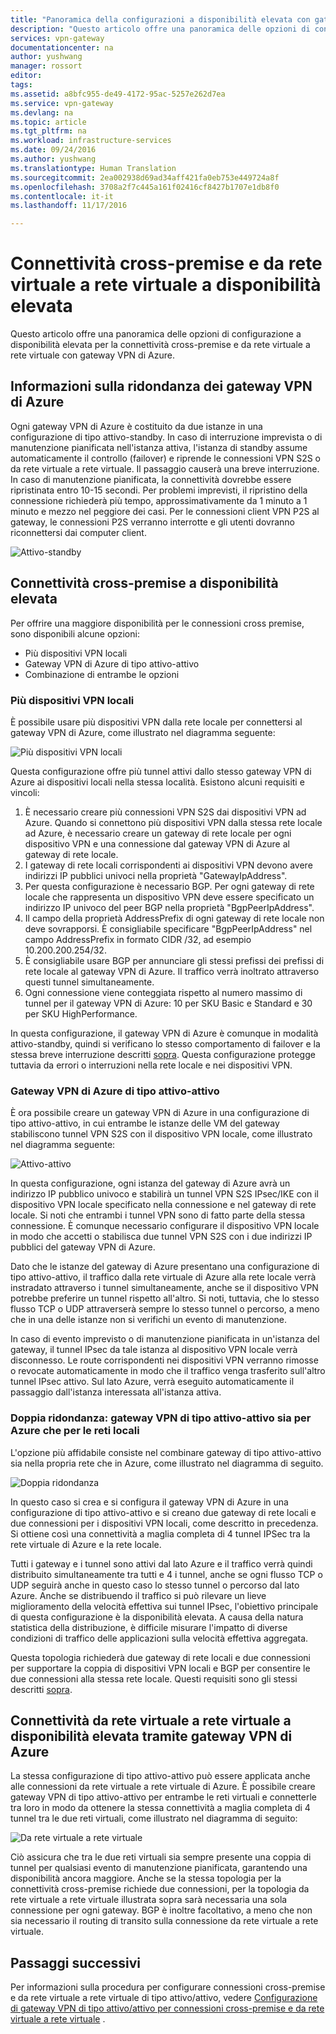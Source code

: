 ```yaml
---
title: "Panoramica della configurazioni a disponibilità elevata con gateway VPN di Azure | Documentazione Microsoft"
description: "Questo articolo offre una panoramica delle opzioni di configurazione a disponibilità elevata con gateway VPN di Azure."
services: vpn-gateway
documentationcenter: na
author: yushwang
manager: rossort
editor: 
tags: 
ms.assetid: a8bfc955-de49-4172-95ac-5257e262d7ea
ms.service: vpn-gateway
ms.devlang: na
ms.topic: article
ms.tgt_pltfrm: na
ms.workload: infrastructure-services
ms.date: 09/24/2016
ms.author: yushwang
ms.translationtype: Human Translation
ms.sourcegitcommit: 2ea002938d69ad34aff421fa0eb753e449724a8f
ms.openlocfilehash: 3708a2f7c445a161f02416cf8427b1707e1db8f0
ms.contentlocale: it-it
ms.lasthandoff: 11/17/2016

---
```

# <a name="highly-available-cross-premises-and-vnet-to-vnet-connectivity"></a>Connettività cross-premise e da rete virtuale a rete virtuale a disponibilità elevata
Questo articolo offre una panoramica delle opzioni di configurazione a disponibilità elevata per la connettività cross-premise e da rete virtuale a rete virtuale con gateway VPN di Azure.

## <a name = "activestandby"></a>Informazioni sulla ridondanza dei gateway VPN di Azure
Ogni gateway VPN di Azure è costituito da due istanze in una configurazione di tipo attivo-standby. In caso di interruzione imprevista o di manutenzione pianificata nell'istanza attiva, l'istanza di standby assume automaticamente il controllo (failover) e riprende le connessioni VPN S2S o da rete virtuale a rete virtuale. Il passaggio causerà una breve interruzione. In caso di manutenzione pianificata, la connettività dovrebbe essere ripristinata entro 10-15 secondi. Per problemi imprevisti, il ripristino della connessione richiederà più tempo, approssimativamente da 1 minuto a 1 minuto e mezzo nel peggiore dei casi. Per le connessioni client VPN P2S al gateway, le connessioni P2S verranno interrotte e gli utenti dovranno riconnettersi dai computer client.

![Attivo-standby](./media/vpn-gateway-highlyavailable/active-standby.png)

## <a name="highly-available-cross-premises-connectivity"></a>Connettività cross-premise a disponibilità elevata
Per offrire una maggiore disponibilità per le connessioni cross premise, sono disponibili alcune opzioni:

* Più dispositivi VPN locali
* Gateway VPN di Azure di tipo attivo-attivo
* Combinazione di entrambe le opzioni

### <a name = "activeactiveonprem"></a>Più dispositivi VPN locali
È possibile usare più dispositivi VPN dalla rete locale per connettersi al gateway VPN di Azure, come illustrato nel diagramma seguente:

![Più dispositivi VPN locali](./media/vpn-gateway-highlyavailable/multiple-onprem-vpns.png)

Questa configurazione offre più tunnel attivi dallo stesso gateway VPN di Azure ai dispositivi locali nella stessa località. Esistono alcuni requisiti e vincoli:

1. È necessario creare più connessioni VPN S2S dai dispositivi VPN ad Azure. Quando si connettono più dispositivi VPN dalla stessa rete locale ad Azure, è necessario creare un gateway di rete locale per ogni dispositivo VPN e una connessione dal gateway VPN di Azure al gateway di rete locale.
2. I gateway di rete locali corrispondenti ai dispositivi VPN devono avere indirizzi IP pubblici univoci nella proprietà "GatewayIpAddress".
3. Per questa configurazione è necessario BGP. Per ogni gateway di rete locale che rappresenta un dispositivo VPN deve essere specificato un indirizzo IP univoco del peer BGP nella proprietà "BgpPeerIpAddress".
4. Il campo della proprietà AddressPrefix di ogni gateway di rete locale non deve sovrapporsi. È consigliabile specificare "BgpPeerIpAddress" nel campo AddressPrefix in formato CIDR /32, ad esempio 10.200.200.254/32.
5. È consigliabile usare BGP per annunciare gli stessi prefissi dei prefissi di rete locale al gateway VPN di Azure. Il traffico verrà inoltrato attraverso questi tunnel simultaneamente.
6. Ogni connessione viene conteggiata rispetto al numero massimo di tunnel per il gateway VPN di Azure: 10 per SKU Basic e Standard e 30 per SKU HighPerformance. 

In questa configurazione, il gateway VPN di Azure è comunque in modalità attivo-standby, quindi si verificano lo stesso comportamento di failover e la stessa breve interruzione descritti [sopra](#activestandby). Questa configurazione protegge tuttavia da errori o interruzioni nella rete locale e nei dispositivi VPN.

### <a name="active-active-azure-vpn-gateway"></a>Gateway VPN di Azure di tipo attivo-attivo
È ora possibile creare un gateway VPN di Azure in una configurazione di tipo attivo-attivo, in cui entrambe le istanze delle VM del gateway stabiliscono tunnel VPN S2S con il dispositivo VPN locale, come illustrato nel diagramma seguente:

![Attivo-attivo](./media/vpn-gateway-highlyavailable/active-active.png)

In questa configurazione, ogni istanza del gateway di Azure avrà un indirizzo IP pubblico univoco e stabilirà un tunnel VPN S2S IPsec/IKE con il dispositivo VPN locale specificato nella connessione e nel gateway di rete locale. Si noti che entrambi i tunnel VPN sono di fatto parte della stessa connessione. È comunque necessario configurare il dispositivo VPN locale in modo che accetti o stabilisca due tunnel VPN S2S con i due indirizzi IP pubblici del gateway VPN di Azure.

Dato che le istanze del gateway di Azure presentano una configurazione di tipo attivo-attivo, il traffico dalla rete virtuale di Azure alla rete locale verrà instradato attraverso i tunnel simultaneamente, anche se il dispositivo VPN potrebbe preferire un tunnel rispetto all'altro. Si noti, tuttavia, che lo stesso flusso TCP o UDP attraverserà sempre lo stesso tunnel o percorso, a meno che in una delle istanze non si verifichi un evento di manutenzione.

In caso di evento imprevisto o di manutenzione pianificata in un'istanza del gateway, il tunnel IPsec da tale istanza al dispositivo VPN locale verrà disconnesso. Le route corrispondenti nei dispositivi VPN verranno rimosse o revocate automaticamente in modo che il traffico venga trasferito sull'altro tunnel IPsec attivo. Sul lato Azure, verrà eseguito automaticamente il passaggio dall'istanza interessata all'istanza attiva.

### <a name="dual-redundancy-active-active-vpn-gateways-for-both-azure-and-on-premises-networks"></a>Doppia ridondanza: gateway VPN di tipo attivo-attivo sia per Azure che per le reti locali
L'opzione più affidabile consiste nel combinare gateway di tipo attivo-attivo sia nella propria rete che in Azure, come illustrato nel diagramma di seguito.

![Doppia ridondanza](./media/vpn-gateway-highlyavailable/dual-redundancy.png)

In questo caso si crea e si configura il gateway VPN di Azure in una configurazione di tipo attivo-attivo e si creano due gateway di rete locali e due connessioni per i dispositivi VPN locali, come descritto in precedenza. Si ottiene così una connettività a maglia completa di 4 tunnel IPSec tra la rete virtuale di Azure e la rete locale.

Tutti i gateway e i tunnel sono attivi dal lato Azure e il traffico verrà quindi distribuito simultaneamente tra tutti e 4 i tunnel, anche se ogni flusso TCP o UDP seguirà anche in questo caso lo stesso tunnel o percorso dal lato Azure. Anche se distribuendo il traffico si può rilevare un lieve miglioramento della velocità effettiva sui tunnel IPsec, l'obiettivo principale di questa configurazione è la disponibilità elevata. A causa della natura statistica della distribuzione, è difficile misurare l'impatto di diverse condizioni di traffico delle applicazioni sulla velocità effettiva aggregata.

Questa topologia richiederà due gateway di rete locali e due connessioni per supportare la coppia di dispositivi VPN locali e BGP per consentire le due connessioni alla stessa rete locale. Questi requisiti sono gli stessi descritti [sopra](#activeactiveonprem). 

## <a name="highly-available-vnet-to-vnet-connectivity-through-azure-vpn-gateways"></a>Connettività da rete virtuale a rete virtuale a disponibilità elevata tramite gateway VPN di Azure
La stessa configurazione di tipo attivo-attivo può essere applicata anche alle connessioni da rete virtuale a rete virtuale di Azure. È possibile creare gateway VPN di tipo attivo-attivo per entrambe le reti virtuali e connetterle tra loro in modo da ottenere la stessa connettività a maglia completa di 4 tunnel tra le due reti virtuali, come illustrato nel diagramma di seguito:

![Da rete virtuale a rete virtuale](./media/vpn-gateway-highlyavailable/vnet-to-vnet.png)

Ciò assicura che tra le due reti virtuali sia sempre presente una coppia di tunnel per qualsiasi evento di manutenzione pianificata, garantendo una disponibilità ancora maggiore. Anche se la stessa topologia per la connettività cross-premise richiede due connessioni, per la topologia da rete virtuale a rete virtuale illustrata sopra sarà necessaria una sola connessione per ogni gateway. BGP è inoltre facoltativo, a meno che non sia necessario il routing di transito sulla connessione da rete virtuale a rete virtuale.

## <a name="next-steps"></a>Passaggi successivi
Per informazioni sulla procedura per configurare connessioni cross-premise e da rete virtuale a rete virtuale di tipo attivo/attivo, vedere [Configurazione di gateway VPN di tipo attivo/attivo per connessioni cross-premise e da rete virtuale a rete virtuale](vpn-gateway-activeactive-rm-powershell.md) .


